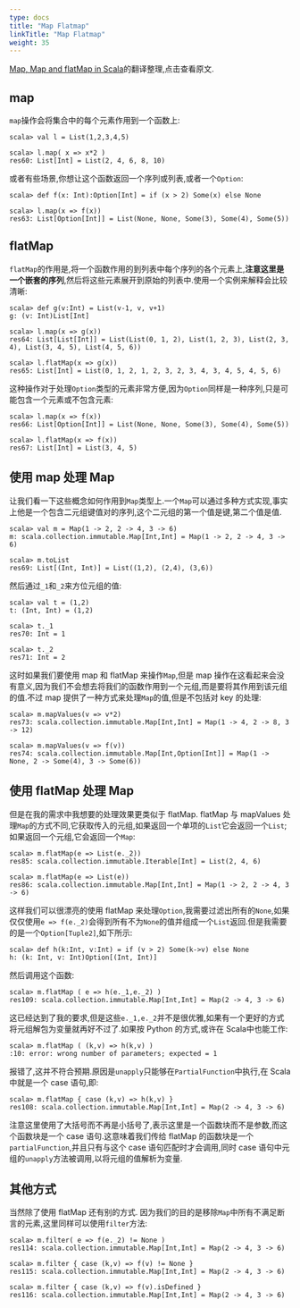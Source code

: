 ```yaml
---
type: docs
title: "Map Flatmap"
linkTitle: "Map Flatmap"
weight: 35
---
```


[Map, Map and flatMap in Scala](http://www.brunton-spall.co.uk/post/2011/12/02/map-map-and-flatmap-in-scala/)的翻译整理,点击查看原文.

## map

`map`操作会将集合中的每个元素作用到一个函数上:

	scala> val l = List(1,2,3,4,5)
	
	scala> l.map( x => x*2 )
	res60: List[Int] = List(2, 4, 6, 8, 10)

或者有些场景,你想让这个函数返回一个序列或列表,或者一个`Option`:

	scala> def f(x: Int):Option[Int] = if (x > 2) Some(x) else None
	
	scala> l.map(x => f(x))
	res63: List[Option[Int]] = List(None, None, Some(3), Some(4), Some(5))
	
## flatMap

`flatMap`的作用是,将一个函数作用的到列表中每个序列的各个元素上,**注意这里是一个嵌套的序列**,然后将这些元素展开到原始的列表中.使用一个实例来解释会比较清晰:

	scala> def g(v:Int) = List(v-1, v, v+1)
	g: (v: Int)List[Int]
	
	scala> l.map(x => g(x))
	res64: List[List[Int]] = List(List(0, 1, 2), List(1, 2, 3), List(2, 3, 4), List(3, 4, 5), List(4, 5, 6))
	
	scala> l.flatMap(x => g(x))
	res65: List[Int] = List(0, 1, 2, 1, 2, 3, 2, 3, 4, 3, 4, 5, 4, 5, 6)

这种操作对于处理`Option`类型的元素非常方便,因为`Option`同样是一种序列,只是可能包含一个元素或不包含元素:

	scala> l.map(x => f(x))
	res66: List[Option[Int]] = List(None, None, Some(3), Some(4), Some(5))
	
	scala> l.flatMap(x => f(x))
	res67: List[Int] = List(3, 4, 5)

## 使用 map 处理 Map

让我们看一下这些概念如何作用到`Map`类型上.一个`Map`可以通过多种方式实现,事实上他是一个包含二元组键值对的序列,这个二元组的第一个值是键,第二个值是值.

	scala> val m = Map(1 -> 2, 2 -> 4, 3 -> 6)
	m: scala.collection.immutable.Map[Int,Int] = Map(1 -> 2, 2 -> 4, 3 -> 6)
	
	scala> m.toList
	res69: List[(Int, Int)] = List((1,2), (2,4), (3,6))

然后通过`_1`和`_2`来方位元组的值:

	scala> val t = (1,2)
	t: (Int, Int) = (1,2)
	
	scala> t._1
	res70: Int = 1
	
	scala> t._2
	res71: Int = 2

这时如果我们要使用 map 和 flatMap 来操作`Map`,但是 map 操作在这看起来会没有意义,因为我们不会想去将我们的函数作用到一个元组,而是要将其作用到该元组的值.不过 map 提供了一种方式来处理`Map`的值,但是不包括对 key 的处理:

	scala> m.mapValues(v => v*2)
	res73: scala.collection.immutable.Map[Int,Int] = Map(1 -> 4, 2 -> 8, 3 -> 12)
	
	scala> m.mapValues(v => f(v))
	res74: scala.collection.immutable.Map[Int,Option[Int]] = Map(1 -> None, 2 -> Some(4), 3 -> Some(6))
	
## 使用 flatMap 处理 Map

但是在我的需求中我想要的处理效果更类似于 flatMap. flatMap 与 mapValues 处理`Map`的方式不同,它获取传入的元组,如果返回一个单项的`List`它会返回一个`List`; 如果返回一个元组,它会返回一个`Map`:

	scala> m.flatMap(e => List(e._2))
	res85: scala.collection.immutable.Iterable[Int] = List(2, 4, 6)
	
	scala> m.flatMap(e => List(e))
	res86: scala.collection.immutable.Map[Int,Int] = Map(1 -> 2, 2 -> 4, 3 -> 6)

这样我们可以很漂亮的使用 flatMap 来处理`Option`,我需要过滤出所有的`None`,如果仅仅使用`e => f(e._2)`会得到所有不为`None`的值并组成一个`List`返回.但是我需要的是一个`Option[Tuple2]`,如下所示:

	scala> def h(k:Int, v:Int) = if (v > 2) Some(k->v) else None
	h: (k: Int, v: Int)Option[(Int, Int)]

然后调用这个函数:

	scala> m.flatMap ( e => h(e._1,e._2) )
	res109: scala.collection.immutable.Map[Int,Int] = Map(2 -> 4, 3 -> 6)

这已经达到了我的要求,但是这些`e._1,e._2`并不是很优雅,如果有一个更好的方式将元组解包为变量就再好不过了.如果按 Python 的方式,或许在 Scala中也能工作:

	scala> m.flatMap ( (k,v) => h(k,v) )
	:10: error: wrong number of parameters; expected = 1

报错了,这并不符合预期.原因是`unapply`只能够在`PartialFunction`中执行,在 Scala中就是一个 case 语句,即:

	scala> m.flatMap { case (k,v) => h(k,v) }
	res108: scala.collection.immutable.Map[Int,Int] = Map(2 -> 4, 3 -> 6)
	
注意这里使用了大括号而不再是小括号了,表示这里是一个函数块而不是参数,而这个函数块是一个 case 语句.这意味着我们传给 flatMap 的函数块是一个`partialFunction`,并且只有与这个 case 语句匹配时才会调用,同时 case 语句中元组的`unapply`方法被调用,以将元组的值解析为变量.

## 其他方式

当然除了使用 flatMap 还有别的方式. 因为我们的目的是移除`Map`中所有不满足断言的元素,这里同样可以使用`filter`方法:

	scala> m.filter( e => f(e._2) != None )
	res114: scala.collection.immutable.Map[Int,Int] = Map(2 -> 4, 3 -> 6)
	
	scala> m.filter { case (k,v) => f(v) != None }
	res115: scala.collection.immutable.Map[Int,Int] = Map(2 -> 4, 3 -> 6)
	
	scala> m.filter { case (k,v) => f(v).isDefined }
	res116: scala.collection.immutable.Map[Int,Int] = Map(2 -> 4, 3 -> 6)

